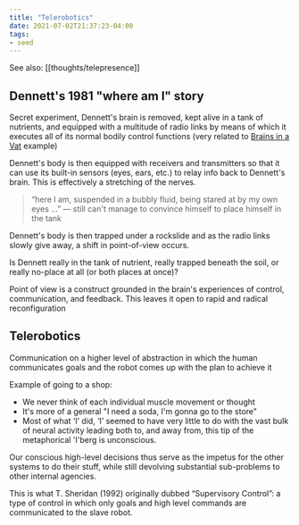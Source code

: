 ```yaml
---
title: "Telerobotics"
date: 2021-07-02T21:37:23-04:00
tags:
- seed
---
```


See also: [[thoughts/telepresence]]

## Dennett's 1981 "where am I" story
Secret experiment, Dennett's brain is removed, kept alive in a tank of nutrients, and equipped with a multitude of radio links by means of which it executes all of its normal bodily control functions (very related to [Brains in a Vat](thoughts/Brains%20in%20a%20Vat.md) example)

Dennett's body is then equipped with receivers and transmitters so that it can use its built-in sensors (eyes, ears, etc.) to relay info back to Dennett's brain. This is effectively a stretching of the nerves.

> “here I am, suspended in a bubbly fluid, being stared at by my own eyes …” — still can't manage to convince himself to place himself in the tank

Dennett's body is then trapped under a rockslide and as the radio links slowly give away, a shift in point-of-view occurs.

Is Dennett really in the tank of nutrient, really trapped beneath the soil, or really no-place at all (or both places at once)?

Point of view is a construct grounded in the brain's experiences of control, communication, and feedback. This leaves it open to rapid and radical reconfiguration

## Telerobotics
Communication on a higher level of abstraction in which the human communicates goals and the robot comes up with the plan to achieve it

Example of going to a shop:
-  We never think of each individual muscle movement or thought
-  It's more of a general "I need a soda, I'm gonna go to the store"
-  Most of what ‘I’ did, ‘I’ seemed to have very little to do with the vast bulk of neural activity leading both to, and away from, this tip of the metaphorical 'I'berg is unconscious.

Our conscious high-level decisions thus serve as the impetus for the other systems to do their stuff, while still devolving substantial sub-problems to other internal agencies.

This is what T. Sheridan (1992) originally dubbed “Supervisory Control”: a type of control in which only goals and high level commands are communicated to the slave robot.

